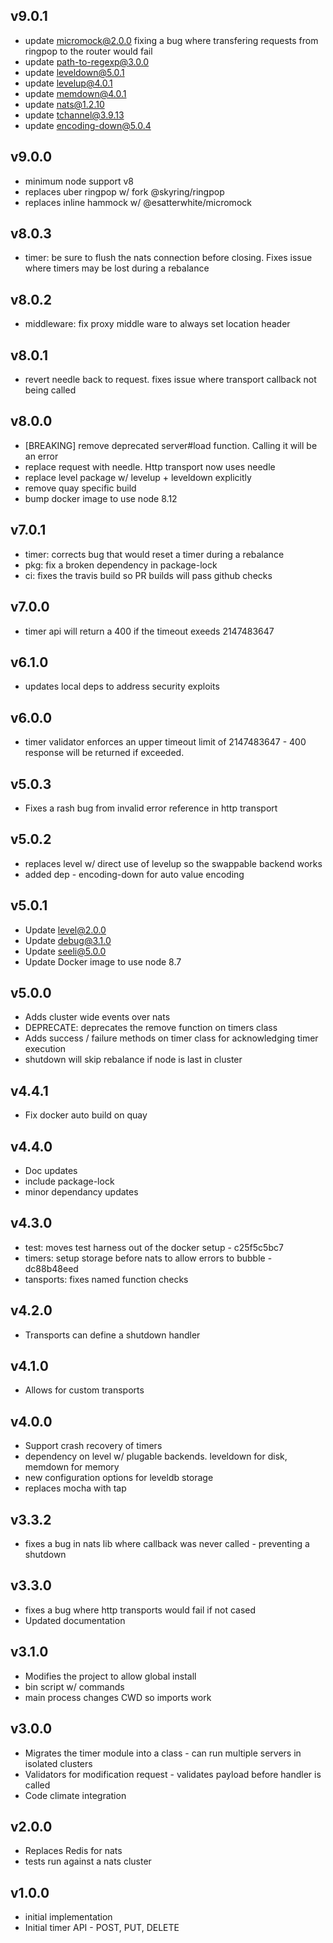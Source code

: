 v9.0.1
------
* update micromock@2.0.0 fixing a bug where transfering requests from ringpop to the router would fail
* update path-to-regexp@3.0.0
* update leveldown@5.0.1
* update levelup@4.0.1
* update memdown@4.0.1
* update nats@1.2.10
* update tchannel@3.9.13
* update encoding-down@5.0.4

v9.0.0
------

* minimum node support v8
* replaces uber ringpop w/ fork @skyring/ringpop
* replaces inline hammock w/ @esatterwhite/micromock

v8.0.3
------

* timer: be sure to flush the nats connection before closing. Fixes issue where timers may be lost during a rebalance

v8.0.2
------

* middleware: fix proxy middle ware to always set location header

v8.0.1
------

* revert needle back to request. fixes issue where transport callback not being called

v8.0.0
------

* [BREAKING] remove deprecated server#load function. Calling it will be an error
* replace request with needle. Http transport now uses needle
* replace level package w/ levelup + leveldown explicitly
* remove quay specific build
* bump docker image to use node 8.12


v7.0.1
------

* timer: corrects bug that would reset a timer during a rebalance
* pkg: fix a broken dependency in package-lock
* ci: fixes the travis build so PR builds will pass github checks

v7.0.0
------

* timer api will return a 400 if the timeout exeeds 2147483647

v6.1.0
------

* updates local deps to address security exploits

v6.0.0
------
* timer validator enforces an upper timeout limit of 2147483647 - 400 response will be returned if exceeded.

v5.0.3
------
* Fixes a rash bug from invalid error reference in http transport

v5.0.2
------
* replaces level w/ direct use of levelup so the swappable backend works
* added dep - encoding-down for auto value encoding

v5.0.1
------
* Update level@2.0.0
* Update debug@3.1.0
* Update seeli@5.0.0
* Update Docker image to use node 8.7

v5.0.0
------
* Adds cluster wide events over nats
* DEPRECATE: deprecates the remove function on timers class
* Adds success / failure methods on timer class for acknowledging timer execution
* shutdown will skip rebalance if node is last in cluster

v4.4.1
------
* Fix docker auto build on quay

v4.4.0
------
* Doc updates
* include package-lock
* minor dependancy updates

v4.3.0
-------
* test: moves test harness out of the docker setup - c25f5c5bc7
* timers: setup storage before nats to allow errors to bubble - dc88b48eed
* tansports: fixes named function checks

v4.2.0
------
* Transports can define a shutdown handler

v4.1.0
------
* Allows for custom transports

v4.0.0
------
* Support crash recovery of timers
* dependency on level w/ plugable backends. leveldown for disk, memdown for memory
* new configuration options for leveldb storage
* replaces mocha with tap

v3.3.2
------
* fixes a bug in nats lib where callback was never called - preventing a shutdown

v3.3.0
------
* fixes a bug where http transports would fail if not cased
* Updated documentation

v3.1.0
------
* Modifies the project to allow global install
* bin script w/ commands
* main process changes CWD so imports work

v3.0.0
------
* Migrates the timer module into a class - can run multiple servers in isolated clusters
* Validators for modification request - validates payload before handler is called
* Code climate integration

v2.0.0
------
* Replaces Redis for nats
* tests run against a nats cluster

v1.0.0
------
* initial implementation
* Initial timer API - POST, PUT, DELETE
